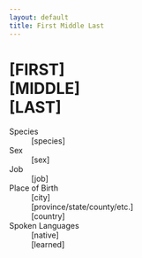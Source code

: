 ```yaml
---
layout: default
title: First Middle Last
---
```

# [FIRST]<br>[MIDDLE]<br>[LAST]
<dl>
<dt>Species</dt>
<dd>[species]</dd>
<dt>Sex</dt>
<dd>[sex]</dd>
<dt>Job</dt>
<dd>[job]</dd>
<dt>Place of Birth</dt>
<dd>[city]</dd>
<dd>[province/state/county/etc.]</dd>
<dd>[country]</dd>
<dt>Spoken Languages</dt>
<dd>[native]</dd>
<dd>[learned]</dd>
</dl>
